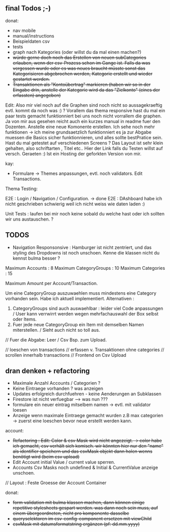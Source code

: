 ## final Todos ;-)

donat:
- nav mobile
- manual/instructions
- Beispieldaten csv
- tests
- graph nach Kategories (oder willst du da mal einen machen?)
- ~~würde gerne doch noch das Erstellen von neuen subCategories erlauben, wenn der csv-Prozess schon im Gange ist. Falls da was vergessen wurde oder es was neues braucht müsste sonst das Kategorisieren abgebrochen werden, Kategorie erstellt und wieder gestartet werden.~~
- ~~Transaktionen als "Kontoübertrag" markieren (haben wir so in der Eingabe drin, anstelle der Kategorie wird da das "Zielkonto" (eines der erfassten) angegeben)~~

Edit: Also mir viel noch auf die Graphen sind noch nicht so aussagekraeftig evtl. kommt da noch was :) ? 
Vorallem das thema responsive hast du mal ein paar tests gemacht funktionniert bei uns noch nicht vorrallem die graphen. 
Ja von mir aus gesehen reicht auch ein kurzes manual in readme fuer den Dozenten. Anstelle eine neue Komonente erstellen. 
Ich sehe noch mehr funktionen -> ich meine grundsaetzlich funktionniert es ja zur Abgabe muessen die Basics sicher funktionnieren, und alles sollte bestPratice sein. 
Hast du mal getestet auf verschiedenen Screens ? Das Layout ist sehr klein gehalten, also schriftarten , Titel etc..
Hier der Link falls du Testen willst auf versch. Geraeten :) 
Ist ein Hosting der geforkten Version von mir. 



kay:
- Formulare -> Themes anpassungen, evtl. noch validators. 
Edit Transactions. 


Thema Testing: 

E2E : Login / Navigation / Configuration. -> done
E2E : DAshboard habe ich nicht geschrieben schwierig weil ich nicht weiss wie daten laden :)  

Unit Tests : laufen bei mir noch keine sobald du welche hast oder ich sollten wir uns austauschen. ?



## TODOS 

* Navigation Responsonsive : Hamburger ist nicht zentriert, und das styling des Dropdowns ist noch unschoen. Kenne die klassen nicht du kennst bulma besser ? 



Maximum Accounts : 8
Maximum CategoryGroups : 10
Maximum Categories : 15

Maximum Amount per Account/Transaction.

Um eine CategoryGroup auszuwaehlen muss mindestens eine Category vorhanden sein. Habe ich      aktuell implementiert.
Alternativen : 
  1. CategoryGroups sind auch auswaehlbar : leider viel Code anpassungen / User kann verrwirrt werden wegen mehrfachauswahl der Box selbst oder Items.
  2. Fuer jede neue CategoryGroup ein Item mit demselben Namen miterstellen. / Sieht auch nicht so toll aus.


// Fuer die Abgabe: 
Leer / Csv Bsp. zum Upload. 

// loeschen von transactions
// erfassen v. Transaktionen ohne categories
// scrollen innerhalb transactions
// Frontend on Csv Upload




## dran denken + refactoring

- Maximale Anzahl Accounts / Categorien ?
- Keine Eintraege vorhanden ? was anzeigen
- Updates erfolgreich durchfuehren - keine Aenderungen an Subklassen
- Firestore ist nicht verfuegbar --> was nun ???
- formulare ein neuer eintrag mitselbem namen -> evtl. mit validator loesen
- Anzeige wenn maximale Eintraege gemacht wurden z.B max categorien -> zuerst eine loeschen bevor neue erstellt werden kann.

account:
- ~~Refactoring : Edit: Color & csv Mask wird nicht angezeigt. -> color habe ich gemacht, csv verhält sich komisch. wir könnten hier nur den "name" als identifier speichern und das csvMask objekt dann holen wenns benötigt wird (beim csv upload)~~
- Edit Account initial Value / current value sperren.
- Accounts Csv Masks noch undefined & Initial & CurrentValue anzeige unschoen.

// Layout : Feste Groesse der Account Container


donat:
- ~~form validation mit bulma klassen machen, dann können einige repetitive stylesheets gespart werden. was dann noch sein muss, auf einem übergeordneten, nicht pro komponente dasselbe~~
- ~~queryselektoren im csv-config-component ersetzen mit viewChild~~
- ~~csvMask mit datumsformatstring ergänzen (pf: dd.mm.yyyy)~~
